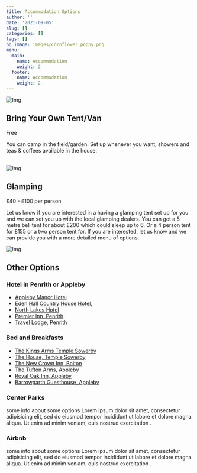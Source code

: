 ```yaml
---
title: Accommodation Options
author: ''
date: '2021-09-05'
slug: []
categories: []
tags: []
bg_image: images/cornflower_poppy.png
menu:
  main:
    name: Accommodation
    weight: 2
  footer:
    name: Accommodation
    weight: 2
---
```


<div class="container">
    <div class="row">
    <div class="col-md-5 col-sm-12">
      <div class="block">
        <img src="/images/tent.jpg" class="img-responsive" alt="Img">
      </div>
    </div>
    <div class="col-md-6 col-sm-12">
      <div class="block">
        <h2 class="mt-40">Bring Your Own Tent/Van </h2>
        <p>Free</p>
        <p>You can camp in the field/garden. Set up whenever you want, showers and teas & coffees available in the house.</p>
      </div>
     </div>
  </div>
</div>
<br>
<div class="container">
<div class="row">
  <div class="col-md-5 col-sm-12">
    <div class="block">
      <img src="/images/glamping.jpg" class="img-responsive" alt="Img">
    </div>
  </div>
  <div class="col-md-7 col-sm-12">
    <div class="block">
      <h2 class="mt-40">Glamping</h2>
        <p>£40 - £100 per person </p>
        <p>Let us know if you are interested in a having a glamping tent set up for you and we can set you up with the local glamping dealers. You can get a 5 metre bell tent for about £200 which could sleep up to 6. Or a 4 person tent for £155 or a two person tent for. If you are interested, let us know and we can provide you with a more detailed menu of options.</p>
    </div>
  </div>
</div>
</div>
<div class="container">
    <div class="row">
    <div class="col-md-5 col-sm-12">
      <div class="block">
        <img src="/images/wrapper-img.png" class="img-responsive" alt="Img">
      </div>
    </div>
    <div class="col-md-6 col-sm-12">
      <div class="block">
        <h2 class="mt-40">Other Options</h2>
        <h3 class="mt-40">Hotel in Penrith or Appleby</h3>
        <ul>
          <li><a href="http://www.applebymanor.co.uk/">Appleby Manor Hotel</a></li>
          <li><a href="http://www.edenhallhotel.co.uk/">Eden Hall Country House Hotel, </a></li>
          <li><a href="https://www.northlakeshotel.co.uk/">North Lakes Hotel</a></li>
          <li><a href="https://www.premierinn.com/gb/en/hotels/england/cumbria/penrith/penrith.html?cid=GLBC_PENNEW">Premier Inn, Penrith</a></li>
          <li><a href="https://www.travelodge.co.uk/hotels/218/penrith-hotel?utm_source=google&utm_medium=GHA_Organic&utm_campaign=GHA_Penrith&WT.tsrc=GHA_Organic">Travel Lodge, Penrith</a></li>
        </ul>
        <h3 class="mt-40">Bed and Breakfasts</h3>
        <ul>
          <li><a href="http://www.kingsarmstemplesowerby.co.uk">The Kings Arms Temple Sowerby</a></li>
          <li><a href="https://www.templesowerby.com/">The House, Temple Sowerby</a></li>
          <li><a href="https://www.newcrowninn.co.uk/">The New Crown Inn, Bolton</a></li>
          <li><a href="http://www.tuftonarmshotel.co.uk/">The Tufton Arms, Appleby</a></li>
          <li><a href="http://www.royaloakappleby.co.uk/">Royal Oak Inn, Appleby</a></li>
          <li><a href="https://www.barrowgarth.com/">Barrowgarth Guesthouse, Appleby</a></li>
        </ul>
        <h3 class="mt-40">Center Parks</h3>
        <p>some info about some options Lorem ipsum dolor sit amet, consectetur adipisicing elit, sed do eiusmod tempor incididunt ut labore et dolore magna aliqua. Ut enim ad minim veniam, quis nostrud exercitation .</p>
        <h3 class="mt-40">Airbnb</h3>
        <p>some info about some options Lorem ipsum dolor sit amet, consectetur adipisicing elit, sed do eiusmod tempor incididunt ut labore et dolore magna aliqua. Ut enim ad minim veniam, quis nostrud exercitation .</p>
      </div>
     </div>
  </div>
</div>


